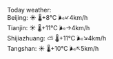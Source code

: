 Today weather:  
Beijing: ☀️   🌡️+8°C 🌬️↙4km/h  
Tianjin: ☀️   🌡️+11°C 🌬️→4km/h  
Shijiazhuang: ⛅️  🌡️+11°C 🌬️↘4km/h  
Tangshan: ☀️   🌡️+10°C 🌬️↖5km/h  
